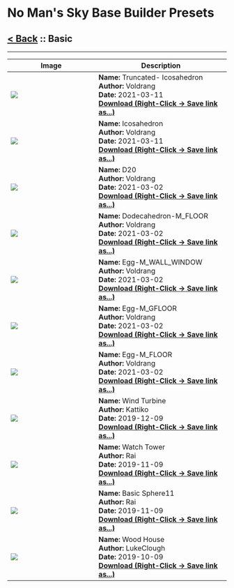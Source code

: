# No Man's Sky Base Builder Presets  

## [< Back](https://charliebanks.github.io/nms-base-builder-presets/) :: Basic

___


<table cellpadding="10">
<thead>
    <tr>
        <th>Image</th>
        <th>Description</th>
    </tr>
</thead>
<tbody>
    <tr>
            <td width="40%"><img src="https://raw.githubusercontent.com/charliebanks/nms-base-builder-presets/master/images/Basic/Voldrang_Truncated-Icosahedron.jpg"></td>
            <td valign="top" width="60%"><b>Name:</b> Truncated- Icosahedron <br /> <b>Author:</b> Voldrang <br /><b>Date:</b> 2021-03-11 <br /> <b><a href="https://raw.githubusercontent.com/charliebanks/nms-base-builder-presets/master/Basic/Voldrang_Truncated-Icosahedron.json">Download (Right-Click -> Save link as...)</a></b></td>
        </tr><tr>
            <td width="40%"><img src="https://raw.githubusercontent.com/charliebanks/nms-base-builder-presets/master/images/Basic/Voldrang_Icosahedron.jpg"></td>
            <td valign="top" width="60%"><b>Name:</b> Icosahedron <br /> <b>Author:</b> Voldrang <br /><b>Date:</b> 2021-03-11 <br /> <b><a href="https://raw.githubusercontent.com/charliebanks/nms-base-builder-presets/master/Basic/Voldrang_Icosahedron.json">Download (Right-Click -> Save link as...)</a></b></td>
        </tr><tr>
            <td width="40%"><img src="https://raw.githubusercontent.com/charliebanks/nms-base-builder-presets/master/images/Basic/Voldrang_D20.jpg"></td>
            <td valign="top" width="60%"><b>Name:</b> D20 <br /> <b>Author:</b> Voldrang <br /><b>Date:</b> 2021-03-02 <br /> <b><a href="https://raw.githubusercontent.com/charliebanks/nms-base-builder-presets/master/Basic/Voldrang_D20.json">Download (Right-Click -> Save link as...)</a></b></td>
        </tr><tr>
            <td width="40%"><img src="https://raw.githubusercontent.com/charliebanks/nms-base-builder-presets/master/images/Basic/Voldrang_Dodecahedron-M_FLOOR.jpg"></td>
            <td valign="top" width="60%"><b>Name:</b> Dodecahedron-M_FLOOR <br /> <b>Author:</b> Voldrang <br /><b>Date:</b> 2021-03-02 <br /> <b><a href="https://raw.githubusercontent.com/charliebanks/nms-base-builder-presets/master/Basic/Voldrang_Dodecahedron-M_FLOOR.json">Download (Right-Click -> Save link as...)</a></b></td>
        </tr><tr>
            <td width="40%"><img src="https://raw.githubusercontent.com/charliebanks/nms-base-builder-presets/master/images/Basic/Voldrang_Egg-M_WALL_WINDOW.jpg"></td>
            <td valign="top" width="60%"><b>Name:</b> Egg-M_WALL_WINDOW <br /> <b>Author:</b> Voldrang <br /><b>Date:</b> 2021-03-02 <br /> <b><a href="https://raw.githubusercontent.com/charliebanks/nms-base-builder-presets/master/Basic/Voldrang_Egg-M_WALL_WINDOW.json">Download (Right-Click -> Save link as...)</a></b></td>
        </tr><tr>
            <td width="40%"><img src="https://raw.githubusercontent.com/charliebanks/nms-base-builder-presets/master/images/Basic/Voldrang_Egg-M_GFLOOR.jpg"></td>
            <td valign="top" width="60%"><b>Name:</b> Egg-M_GFLOOR <br /> <b>Author:</b> Voldrang <br /><b>Date:</b> 2021-03-02 <br /> <b><a href="https://raw.githubusercontent.com/charliebanks/nms-base-builder-presets/master/Basic/Voldrang_Egg-M_GFLOOR.json">Download (Right-Click -> Save link as...)</a></b></td>
        </tr><tr>
            <td width="40%"><img src="https://raw.githubusercontent.com/charliebanks/nms-base-builder-presets/master/images/missing_thumbnail.jpg"></td>
            <td valign="top" width="60%"><b>Name:</b> Egg-M_FLOOR <br /> <b>Author:</b> Voldrang <br /><b>Date:</b> 2021-03-02 <br /> <b><a href="https://raw.githubusercontent.com/charliebanks/nms-base-builder-presets/master/Basic/Voldrang_Egg-M_FLOOR.json">Download (Right-Click -> Save link as...)</a></b></td>
        </tr><tr>
            <td width="40%"><img src="https://raw.githubusercontent.com/charliebanks/nms-base-builder-presets/master/images/Basic/Kattiko_WindTurbine.jpg"></td>
            <td valign="top" width="60%"><b>Name:</b> Wind Turbine <br /> <b>Author:</b> Kattiko <br /><b>Date:</b> 2019-12-09 <br /> <b><a href="https://raw.githubusercontent.com/charliebanks/nms-base-builder-presets/master/Basic/Kattiko_WindTurbine.json">Download (Right-Click -> Save link as...)</a></b></td>
        </tr><tr>
            <td width="40%"><img src="https://raw.githubusercontent.com/charliebanks/nms-base-builder-presets/master/images/Basic/Rai_WatchTower.jpg"></td>
            <td valign="top" width="60%"><b>Name:</b> Watch Tower <br /> <b>Author:</b> Rai <br /><b>Date:</b> 2019-11-09 <br /> <b><a href="https://raw.githubusercontent.com/charliebanks/nms-base-builder-presets/master/Basic/Rai_WatchTower.json">Download (Right-Click -> Save link as...)</a></b></td>
        </tr><tr>
            <td width="40%"><img src="https://raw.githubusercontent.com/charliebanks/nms-base-builder-presets/master/images/Basic/Rai_BasicSphere11.jpg"></td>
            <td valign="top" width="60%"><b>Name:</b> Basic Sphere11 <br /> <b>Author:</b> Rai <br /><b>Date:</b> 2019-11-09 <br /> <b><a href="https://raw.githubusercontent.com/charliebanks/nms-base-builder-presets/master/Basic/Rai_BasicSphere11.json">Download (Right-Click -> Save link as...)</a></b></td>
        </tr><tr>
            <td width="40%"><img src="https://raw.githubusercontent.com/charliebanks/nms-base-builder-presets/master/images/Basic/LukeClough_WoodHouse.jpg"></td>
            <td valign="top" width="60%"><b>Name:</b> Wood House <br /> <b>Author:</b> LukeClough <br /><b>Date:</b> 2019-10-09 <br /> <b><a href="https://raw.githubusercontent.com/charliebanks/nms-base-builder-presets/master/Basic/LukeClough_WoodHouse.json">Download (Right-Click -> Save link as...)</a></b></td>
        </tr>
</tbody>
</table>
    
